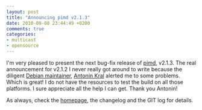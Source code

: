 ```yaml
---
layout: post
title: "Announcing pimd v2.1.3"
date: 2010-09-08 23:44:49 +0200
comments: true
categories: 
- multicast
- opensource
---
```


I'm very pleased to present the next bug-fix release of [pimd][1], v2.1.3.
The real announcement for v2.1.2 I never really got around to write because
the diligent [Debian maintainer][2], [Antonin Kral][3] alerted me to some
problems.  Which is great!  I do not have the resources to test the build on
all those platforms.  I sure appreciate all the help I can get.  Thank you
Antonin!

As always, check the [homepage][1], the changelog and the GIT log for details.

[1]: /pimd.html
[2]: http://packages.debian.org/source/pimd
[3]: http://www.bobek.cz/
